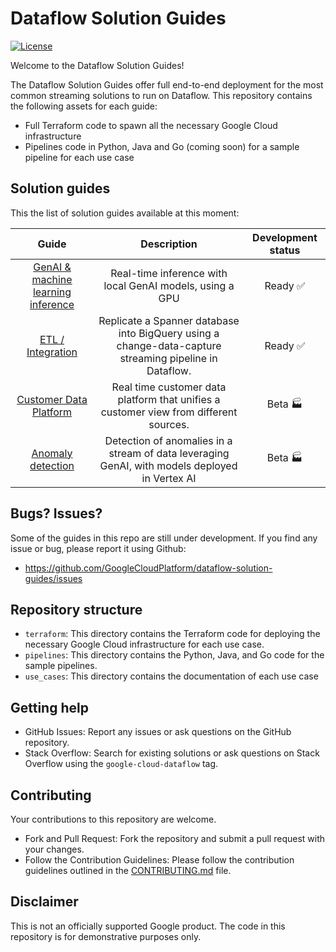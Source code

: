 # Dataflow Solution Guides

[![License](https://img.shields.io/badge/License-Apache%202.0-blue.svg)](LICENSE)

Welcome to the Dataflow Solution Guides!

The Dataflow Solution Guides offer full end-to-end deployment for the most
common streaming solutions to run on Dataflow. This repository contains the
following assets for each guide:

* Full Terraform code to spawn all the necessary Google Cloud infrastructure
* Pipelines code in Python, Java and Go (coming soon) for a
  sample pipeline for each use case

## Solution guides

This the list of solution guides available at this moment:

|                             Guide                             |                                              Description                                               |    Development status    |
|:-------------------------------------------------------------:|:------------------------------------------------------------------------------------------------------:|:------------------------:|
| [GenAI & machine learning inference](./use_cases/GenAI_ML.md) |                        Real-time inference with local GenAI models, using a GPU                        | Ready :white_check_mark: |
|      [ETL / Integration](./use_cases/ETL_integration.md)      | Replicate a Spanner database into BigQuery using a change-data-capture streaming pipeline in Dataflow. | Ready :white_check_mark: | 
|         [Customer Data Platform](./use_cases/CDP.md)          |         Real time customer data platform that unifies a customer view from different sources.          |      Beta :factory:      |
|     [Anomaly detection](./use_cases/Anomaly_Detection.md)     |     Detection of anomalies in a stream of data leveraging GenAI, with models deployed in Vertex AI     |      Beta :factory:      |

## Bugs? Issues?

Some of the guides in this repo are still under development. If you find any
issue or bug, please report it using Github:

* https://github.com/GoogleCloudPlatform/dataflow-solution-guides/issues

## Repository structure

* `terraform`: This directory contains the Terraform code for deploying the
  necessary Google Cloud
  infrastructure for each use case.
* `pipelines`: This directory contains the Python, Java, and Go code for the
  sample pipelines.
* `use_cases`: This directory contains the documentation of each use case

## Getting help

* GitHub Issues: Report any issues or ask questions on the GitHub repository.
* Stack Overflow: Search for existing solutions or ask questions on Stack
  Overflow using the
  `google-cloud-dataflow` tag.

## Contributing

Your contributions to this repository are welcome.

* Fork and Pull Request: Fork the repository and submit a pull request with your
  changes.
* Follow the Contribution Guidelines: Please follow the contribution guidelines
  outlined in the
  [CONTRIBUTING.md](CONTRIBUTING.md) file.

## Disclaimer

This is not an officially supported Google product. The code in this repository
is for demonstrative purposes only.